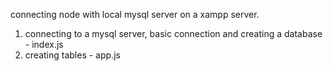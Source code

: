 connecting node with local mysql server on a xampp server.
1. connecting to a mysql server, basic connection and creating a database - index.js
2. creating tables - app.js
